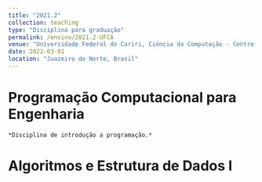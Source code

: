 ```yaml
---
title: "2021.2"
collection: teaching
type: "Disciplina para graduação"
permalink: /ensino/2021.2-UFCA
venue: "Universidade Federal do Cariri, Ciência da Computação - Centro de Ciências e Tecnologia"
date: 2022-03-01
location: "Juazeiro do Norte, Brasil"
---
```


# Programação Computacional para Engenharia
    *Disciplina de introdução a programação.*
# Algoritmos e Estrutura de Dados I